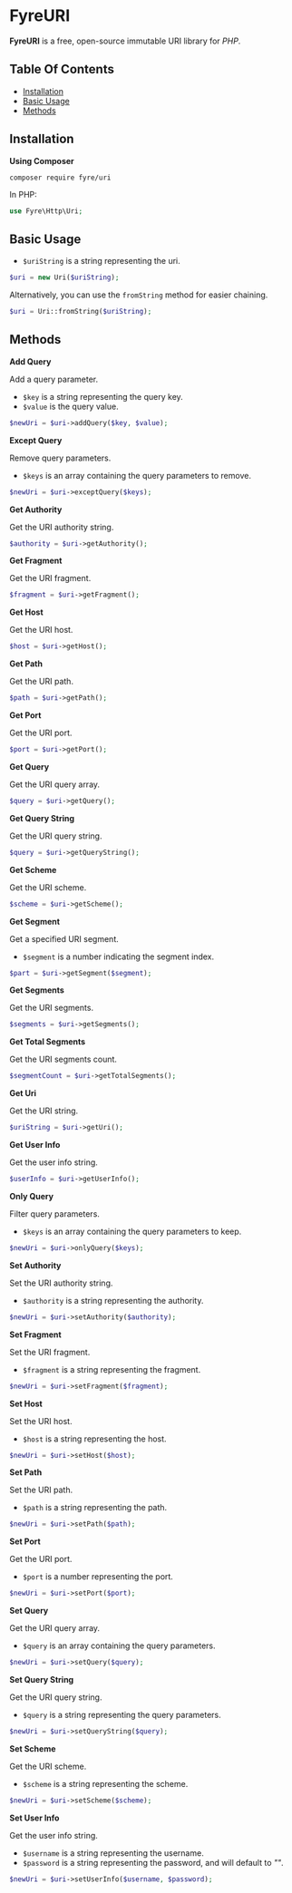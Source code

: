 # FyreURI

**FyreURI** is a free, open-source immutable URI library for *PHP*.


## Table Of Contents
- [Installation](#installation)
- [Basic Usage](#basic-usage)
- [Methods](#methods)



## Installation

**Using Composer**

```
composer require fyre/uri
```

In PHP:

```php
use Fyre\Http\Uri;
```

## Basic Usage

- `$uriString` is a string representing the uri.

```php
$uri = new Uri($uriString);
```

Alternatively, you can use the `fromString` method for easier chaining.

```php
$uri = Uri::fromString($uriString);
```


## Methods

**Add Query**

Add a query parameter.

- `$key` is a string representing the query key.
- `$value` is the query value.

```php
$newUri = $uri->addQuery($key, $value);
```

**Except Query**

Remove query parameters.

- `$keys` is an array containing the query parameters to remove.

```php
$newUri = $uri->exceptQuery($keys);
```

**Get Authority**

Get the URI authority string.

```php
$authority = $uri->getAuthority();
```

**Get Fragment**

Get the URI fragment.

```php
$fragment = $uri->getFragment();
```

**Get Host**

Get the URI host.

```php
$host = $uri->getHost();
```

**Get Path**

Get the URI path.

```php
$path = $uri->getPath();
```

**Get Port**

Get the URI port.

```php
$port = $uri->getPort();
```

**Get Query**

Get the URI query array.

```php
$query = $uri->getQuery();
```

**Get Query String**

Get the URI query string.

```php
$query = $uri->getQueryString();
```

**Get Scheme**

Get the URI scheme.

```php
$scheme = $uri->getScheme();
```

**Get Segment**

Get a specified URI segment.

- `$segment` is a number indicating the segment index.

```php
$part = $uri->getSegment($segment);
```

**Get Segments**

Get the URI segments.

```php
$segments = $uri->getSegments();
```

**Get Total Segments**

Get the URI segments count.

```php
$segmentCount = $uri->getTotalSegments();
```

**Get Uri**

Get the URI string.

```php
$uriString = $uri->getUri();
```

**Get User Info**

Get the user info string.

```php
$userInfo = $uri->getUserInfo();
```

**Only Query**

Filter query parameters.

- `$keys` is an array containing the query parameters to keep.

```php
$newUri = $uri->onlyQuery($keys);
```

**Set Authority**

Set the URI authority string.

- `$authority` is a string representing the authority.

```php
$newUri = $uri->setAuthority($authority);
```

**Set Fragment**

Set the URI fragment.

- `$fragment` is a string representing the fragment.

```php
$newUri = $uri->setFragment($fragment);
```

**Set Host**

Set the URI host.

- `$host` is a string representing the host.

```php
$newUri = $uri->setHost($host);
```

**Set Path**

Set the URI path.

- `$path` is a string representing the path.

```php
$newUri = $uri->setPath($path);
```

**Set Port**

Get the URI port.

- `$port` is a number representing the port.

```php
$newUri = $uri->setPort($port);
```

**Set Query**

Get the URI query array.

- `$query` is an array containing the query parameters.

```php
$newUri = $uri->setQuery($query);
```

**Set Query String**

Get the URI query string.

- `$query` is a string representing the query parameters.

```php
$newUri = $uri->setQueryString($query);
```

**Set Scheme**

Get the URI scheme.

- `$scheme` is a string representing the scheme.

```php
$newUri = $uri->setScheme($scheme);
```

**Set User Info**

Get the user info string.

- `$username` is a string representing the username.
- `$password` is a string representing the password, and will default to *""*.

```php
$newUri = $uri->setUserInfo($username, $password);
```